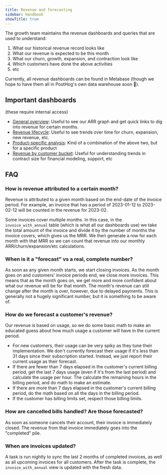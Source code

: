 ```yaml
---
title: Revenue and forecasting
sidebar: Handbook
showTitle: true
---
```


The growth team maintains the revenue dashboards and queries that are used to understand:

1. What our historical revenue record looks like
2. What our revenue is expected to be this month
3. What our churn, growth, expansion, and contraction look like
4. Which customers have done the above activities
5. etc

Currently, all revenue dashboards can be found in Metabase (though we hope to have them all in PostHog's own data warehouse soon 👀).

## Important dashboards
(these require internal access)
- [General overview](http://metabase-prod-us/dashboard/1-overview): Useful to see our ARR graph and get quick links to dig into revenue for certain months.
- [Revenue lifecycle](http://metabase-prod-us/dashboard/38-revenue-lifecycle-deep-dive-dashboard): Useful to see trends over time for churn, expansion, new revenue, etc.
- [Product-specific analysis](http://metabase-prod-us/dashboard/39-revenue-growth-by-product (pick your product and date [month] at the top!)): Kind of a combination of the above two, but for a specific product
- [Revenue by customer bucket](http://metabase-prod-us/dashboard/40-revenue-growth-by-customer-spend-size): Useful for understanding trends in contract size for financial modeling, support, etc

## FAQ

### How is revenue attributed to a certain month?
Revenue is attributed to a given month based on the end-date of the invoice period. For example, an invoice that has a period of 2023-01-12 to 2023-02-12 will be counted in the revenue for 2023-02. 

Some invoices cover multiple months. In this case, in the `invoice_with_annual` table (which is what all our dashboards use) we take the total amount of the invoice and divide it by the number of months the invoice covers, which gives us the MRR. We then generate a row for each month with that MRR so we can count that revenue into our monthly ARR/churn/expansion/etc calculations.

### When is it a "forecast" vs a real, complete number?
As soon as any given month starts, we start closing invoices. As the month goes on and customers' invoice periods end, we close more invoices. This means that as the month goes on, we get more and more confident about what our revenue will be for that month. The month's revenue can still change after the month is over, however, due to delayed payments. This is generally not a hugely significant number, but it is something to be aware of.

### How do we forecast a customer's revenue?
Our revenue is based on usage, so we do some basic math to make an educated guess about how much usage a customer will have in the current period.
- For new customers, their usage can be very spiky as they tune their implementation. We don't currently forecast their usage if it's less than 31 days since their subscription started. Instead, we just report their current usage as their forecast.
- If there are fewer than 7 days elapsed in the customer's current billing period, get the last 7 days usage (even if it's from the last period) and calculate the usage per hour. The calculate the remaining hours in the billing period, and do math to make an estimate.
- If there are more than 7 days elapsed in the customer's current billing period, do the math based on all the days in the billing period.
- If the customer has billing limits set, respect those billing limits.

### How are cancelled bills handled? Are those forecasted?
As soon as someone cancels their account, their invoice is immediately closed. The revenue from that invoice immediately goes into the "completed" pile.

### When are invoices updated?
A task is run nightly to sync the last 2 months of completed invoices, as well as all upcoming invoices for all customers. After the task is complete, the `invoice_with_annual` view is updated with the fresh data.

